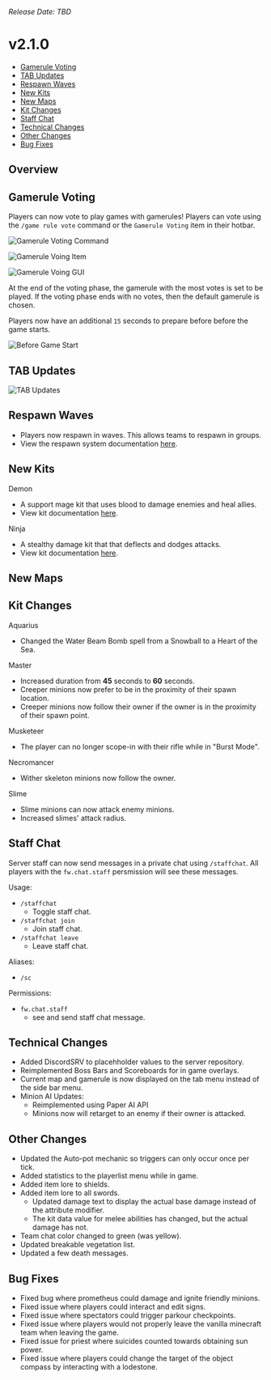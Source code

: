 _Release Date: TBD_

# v2.1.0

- [Gamerule Voting](#gamerule-voting)
- [TAB Updates](#tab-updates)
- [Respawn Waves](#respawn-waves)
- [New Kits](#new-kits)
- [New Maps](#new-maps)
- [Kit Changes](#kit-changes)
- [Staff Chat](#staff-chat)
- [Technical Changes](#technical-changes)
- [Other Changes](#other-changes)
- [Bug Fixes](#bug-fixes)

## Overview

## Gamerule Voting

Players can now vote to play games with gamerules! Players can vote using the `/game rule vote` command or the `Gamerule Voting` item in their hotbar.

![Gamerule Voting Command](../assets/changelogs/v2.1.0/Gamerule%20Voting%20Command.png "Gamerule Voting Command")

![Gamerule Voing Item](../assets/changelogs/v2.1.0/Gamerule%20Voing%20Item.png "Gamerule Voing Item")

![Gamerule Voing GUI](../assets/changelogs/v2.1.0/Gamerule%20Voing%20GUI.png "Gamerule Voing GUI")

At the end of the voting phase, the gamerule with the most votes is set to be played. If the voting phase ends with no votes, then the default gamerule is chosen.

Players now have an additional `15` seconds to prepare before before the game starts.

![Before Game Start](../assets/changelogs/v2.1.0/Before%20Game%20Start.png "Before Game Start")

## TAB Updates

![TAB Updates](../assets/changelogs/v2.1.0/Tab%20Updates.png "TAB Updates")

## Respawn Waves

- Players now respawn in waves. This allows teams to respawn in groups.
- View the respawn system documentation [here](/technical_documentation/RespawnSystem).

## New Kits

Demon

- A support mage kit that uses blood to damage enemies and heal allies.
- View kit documentation [here](/kits/Demon).

Ninja

- A stealthy damage kit that that deflects and dodges attacks.
- View kit documentation [here](/kits/Ninja).

## New Maps

## Kit Changes

Aquarius

- Changed the Water Beam Bomb spell from a Snowball to a Heart of the Sea.

Master

- Increased duration from **45** seconds to **60** seconds.
- Creeper minions now prefer to be in the proximity of their spawn location.
- Creeper minions now follow their owner if the owner is in the proximity of their spawn point.

Musketeer

- The player can no longer scope-in with their rifle while in "Burst Mode".

Necromancer

- Wither skeleton minions now follow the owner.

Slime

- Slime minions can now attack enemy minions.
- Increased slimes' attack radius.

## Staff Chat

Server staff can now send messages in a private chat using `/staffchat`. All players with the `fw.chat.staff` persmission will see these messages.

Usage:

- `/staffchat`
  - Toggle staff chat.
- `/staffchat join`
  - Join staff chat.
- `/staffchat leave`
  - Leave staff chat.

Aliases:

- `/sc`

Permissions:

- `fw.chat.staff`
  - see and send staff chat message.

## Technical Changes

- Added DiscordSRV to placehholder values to the server repository.
- Reimplemented Boss Bars and Scoreboards for in game overlays.
- Current map and gamerule is now displayed on the tab menu instead of the side bar menu.
- Minion AI Updates:
  - Reimplemented using Paper AI API
  - Minions now will retarget to an enemy if their owner is attacked.

## Other Changes

- Updated the Auto-pot mechanic so triggers can only occur once per tick.
- Added statistics to the playerlist menu while in game.
- Added item lore to shields.
- Added item lore to all swords.
  - Updated damage text to display the actual base damage instead of the attribute modifier.
  - The kit data value for melee abilities has changed, but the actual damage has not.
- Team chat color changed to green (was yellow).
- Updated breakable vegetation list.
- Updated a few death messages.

## Bug Fixes

- Fixed bug where prometheus could damage and ignite friendly minions.
- Fixed issue where players could interact and edit signs.
- Fixed issue where spectators could trigger parkour checkpoints.
- Fixed issue where players would not properly leave the vanilla minecraft team when leaving the game.
- Fixed issue for priest where suicides counted towards obtaining sun power.
- Fixed issue where players could change the target of the object compass by interacting with a lodestone.
